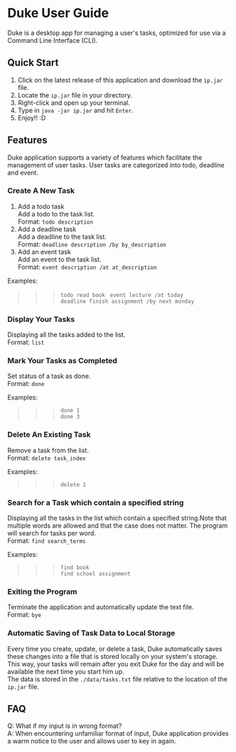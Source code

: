 # Duke User Guide
Duke is a desktop app for managing a user's tasks, optimized for use via a Command Line Interface (CLI). 

## Quick Start
1. Click on the latest release of this application and download the `ip.jar` file.
2. Locate the `ip.jar` file in your directory.
3. Right-click and open up your terminal.
4. Type in `java -jar ip.jar` and hit `Enter`.
5. Enjoy!! :D

## Features 
Duke application supports a variety of features which facilitate the management of user tasks. User tasks are categorized into todo, deadline and event.

### Create A New Task
1. Add a todo task    
Add a todo to the task list.      
Format: `todo description`     
2. Add a deadline task      
Add a deadline to the task list.       
Format: `deadline description /by by_description`    
3. Add an event task      
Add an event to the task list.      
Format: `event description /at at_description`      

Examples: 
>>> `todo read book `
>>> `event lecture /at today`      
>>> `deadline finish assignment /by next monday `     

### Display Your Tasks
Displaying all the tasks added to the list.      
Format: `list`      

### Mark Your Tasks as Completed
Set status of a task as done.     
Format: `done `    

Examples:
>>> `done 1 `   
>>> `done 3 `   

### Delete An Existing Task
Remove a task from the list.    
Format: `delete task_index`     

Examples:     
>>> `delete 1`     

### Search for a Task which contain a specified string
Displaying all the tasks in the list which contain a specified string.Note that multiple words are allowed and that the case does not matter. The program will search for tasks per word.     
Format: `find search_terms`    

Examples:      
>>> `find book `   
>>> `find school assignment`     

### Exiting the Program
Terminate the application and automatically update the text file.     
Format: `bye`     

### Automatic Saving of Task Data to Local Storage
Every time you create, update, or delete a task, Duke automatically saves these changes into a file that is stored locally on your system's storage. This way, your tasks will remain after you exit Duke for the day and will be available the next time you start him up.       
The data is stored in the `./data/tasks.txt` file relative to the location of the `ip.jar` file.     

## FAQ

Q: What if my input is in wrong format?      
A: When encountering unfamiliar format of input, Duke application provides a warm notice to the user and allows user to key in again.       
